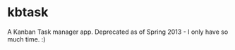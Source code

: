 kbtask
======

A Kanban Task manager app.  Deprecated as of Spring 2013 - I only have so much time. :)
